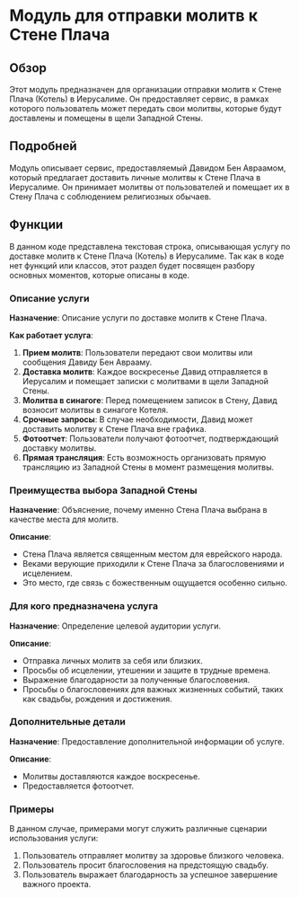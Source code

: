 # Модуль для отправки молитв к Стене Плача

## Обзор

Этот модуль предназначен для организации отправки молитв к Стене Плача (Котель) в Иерусалиме. Он предоставляет сервис, в рамках которого пользователь может передать свои молитвы, которые будут доставлены и помещены в щели Западной Стены.

## Подробней

Модуль описывает сервис, предоставляемый Давидом Бен Авраамом, который предлагает доставить личные молитвы к Стене Плача в Иерусалиме. Он принимает молитвы от пользователей и помещает их в Стену Плача с соблюдением религиозных обычаев.

## Функции

В данном коде представлена текстовая строка, описывающая услугу по доставке молитв к Стене Плача (Котель) в Иерусалиме. Так как в коде нет функций или классов, этот раздел будет посвящен разбору основных моментов, которые описаны в коде.

### Описание услуги

**Назначение**: Описание услуги по доставке молитв к Стене Плача.

**Как работает услуга**:

1.  **Прием молитв**: Пользователи передают свои молитвы или сообщения Давиду Бен Аврааму.
2.  **Доставка молитв**: Каждое воскресенье Давид отправляется в Иерусалим и помещает записки с молитвами в щели Западной Стены.
3.  **Молитва в синагоге**: Перед помещением записок в Стену, Давид возносит молитвы в синагоге Котеля.
4.  **Срочные запросы**: В случае необходимости, Давид может доставить молитву к Стене Плача вне графика.
5.  **Фотоотчет**: Пользователи получают фотоотчет, подтверждающий доставку молитвы.
6.  **Прямая трансляция**: Есть возможность организовать прямую трансляцию из Западной Стены в момент размещения молитвы.

### Преимущества выбора Западной Стены

**Назначение**: Объяснение, почему именно Стена Плача выбрана в качестве места для молитв.

**Описание**:

*   Стена Плача является священным местом для еврейского народа.
*   Веками верующие приходили к Стене Плача за благословениями и исцелением.
*   Это место, где связь с божественным ощущается особенно сильно.

### Для кого предназначена услуга

**Назначение**: Определение целевой аудитории услуги.

**Описание**:

*   Отправка личных молитв за себя или близких.
*   Просьбы об исцелении, утешении и защите в трудные времена.
*   Выражение благодарности за полученные благословения.
*   Просьбы о благословениях для важных жизненных событий, таких как свадьбы, рождения и достижения.

### Дополнительные детали

**Назначение**: Предоставление дополнительной информации об услуге.

**Описание**:

*   Молитвы доставляются каждое воскресенье.
*   Предоставляется фотоотчет.

### Примеры

В данном случае, примерами могут служить различные сценарии использования услуги:

1.  Пользователь отправляет молитву за здоровье близкого человека.
2.  Пользователь просит благословения на предстоящую свадьбу.
3.  Пользователь выражает благодарность за успешное завершение важного проекта.